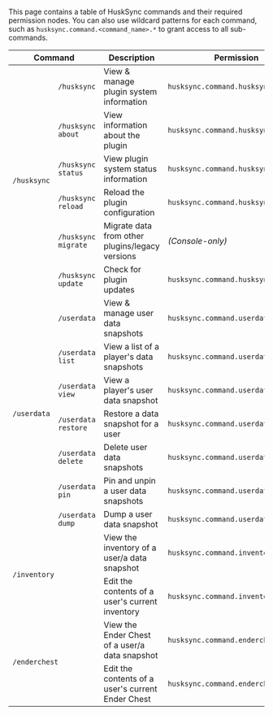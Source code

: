 This page contains a table of HuskSync commands and their required permission nodes. You can also use wildcard patterns for each command, such as `husksync.command.<command_name>.*` to grant access to all sub-commands.

<table>
    <thead>
        <tr>
            <th colspan="2">Command</th>
            <th>Description</th>
            <th>Permission</th>
        </tr>
    </thead>
    <tbody>
        <!-- /husksync command -->
        <tr>
            <td rowspan="6"><code>/husksync</code></td>
            <td><code>/husksync</code></td>
            <td>View & manage plugin system information</td>
            <td><code>husksync.command.husksync</code></td>
        </tr>
        <tr>
            <td><code>/husksync about</code></td>
            <td>View information about the plugin</td>
            <td><code>husksync.command.husksync.about</code></td>
        </tr>
        <tr>
            <td><code>/husksync status</code></td>
            <td>View plugin system status information</td>
            <td><code>husksync.command.husksync.status</code></td>
        </tr>
        <tr>
            <td><code>/husksync reload</code></td>
            <td>Reload the plugin configuration</td>
            <td><code>husksync.command.husksync.reload</code></td>
        </tr>
        <tr>
            <td><code>/husksync migrate</code></td>
            <td>Migrate data from other plugins/legacy versions</td>
            <td><i>(Console-only)</i></td>
        </tr>
        <tr>
            <td><code>/husksync update</code></td>
            <td>Check for plugin updates</td>
            <td><code>husksync.command.husksync.update</code></td>
        </tr>
        <!-- /userdata command -->
        <tr>
            <td rowspan="7"><code>/userdata</code></td>
            <td><code>/userdata</code></td>
            <td>View & manage user data snapshots</td>
            <td><code>husksync.command.userdata</code></td>
        </tr>
        <tr>
            <td><code>/userdata list</code></td>
            <td>View a list of a player's data snapshots</td>
            <td><code>husksync.command.userdata.list</code></td>
        </tr>
        <tr>
            <td><code>/userdata view</code></td>
            <td>View a player's user data snapshot</td>
            <td><code>husksync.command.userdata.view</code></td>
        </tr>
        <tr>
            <td><code>/userdata restore</code></td>
            <td>Restore a data snapshot for a user</td>
            <td><code>husksync.command.userdata.restore</code></td>
        </tr>
        <tr>
            <td><code>/userdata delete</code></td>
            <td>Delete user data snapshots</td>
            <td><code>husksync.command.userdata.delete</code></td>
        </tr>
        <tr>
            <td><code>/userdata pin</code></td>
            <td>Pin and unpin a user data snapshots</td>
            <td><code>husksync.command.userdata.pin</code></td>
        </tr>
        <tr>
            <td><code>/userdata dump</code></td>
            <td>Dump a user data snapshot</td>
            <td><code>husksync.command.userdata.dump</code></td>
        </tr>
        <!-- /inventory command -->
        <tr>
            <td rowspan="2" colspan="2"><code>/inventory</code></td>
            <td>View the inventory of a user/a data snapshot</td>
            <td><code>husksync.command.inventory</code></td>
        </tr>
        <tr>
            <td>Edit the contents of a user's current inventory</td>
            <td><code>husksync.command.inventory.edit</code></td>
        </tr>
        <!-- /enderchest command -->
        <tr>
            <td rowspan="2" colspan="2"><code>/enderchest</code></td>
            <td>View the Ender Chest of a user/a data snapshot</td>
            <td><code>husksync.command.enderchest</code></td>
        </tr>
        <tr>
            <td>Edit the contents of a user's current Ender Chest</td>
            <td><code>husksync.command.enderchest.edit</code></td>
        </tr>
    </tbody>
</table>